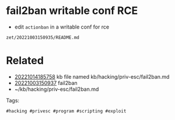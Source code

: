 # fail2ban writable conf RCE
- edit `actionban` in a writable conf for rce

` zet/20221003150935/README.md `

# Related

- [20221014185758](/zet/20221014185758/README.md) kb file named kb/hacking/priv-esc/fail2ban.md
- [20221003150937](/zet/20221003150937/README.md) fail2ban
- ~/kb/hacking/priv-esc/fail2ban.md

Tags:

    #hacking #privesc #program #scripting #exploit
